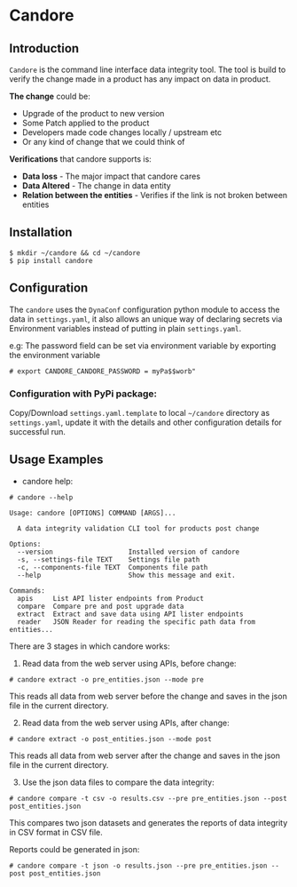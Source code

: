 # Candore

## Introduction

`Candore` is the command line interface data integrity tool. The tool is build to verify the change made in a product has any impact on data in product.   

**The change** could be:
- Upgrade of the product to new version
- Some Patch applied to the product
- Developers made code changes locally / upstream etc
- Or any kind of change that we could  think of

**Verifications** that candore supports is:

- **Data loss** - The major impact that candore cares
- **Data Altered** - The change in data entity
- **Relation between the entities** -  Verifies if the link is not broken between entities


## Installation

```
$ mkdir ~/candore && cd ~/candore
$ pip install candore
```

## Configuration

The `candore` uses the `DynaConf` configuration python module to access the data in `settings.yaml`, it also allows an unique way of declaring secrets via Environment variables instead of putting in plain `settings.yaml`.

e.g: The password field can be set via environment variable by exporting the environment variable

```
# export CANDORE_CANDORE_PASSWORD = myPa$$worb"
```

### Configuration with PyPi package:

Copy/Download `settings.yaml.template` to local `~/candore` directory as `settings.yaml`, update it with the details and other configuration details for successful run.


## Usage Examples


* candore help:

```
# candore --help

Usage: candore [OPTIONS] COMMAND [ARGS]...

  A data integrity validation CLI tool for products post change

Options:
  --version                   Installed version of candore
  -s, --settings-file TEXT    Settings file path
  -c, --components-file TEXT  Components file path
  --help                      Show this message and exit.

Commands:
  apis     List API lister endpoints from Product
  compare  Compare pre and post upgrade data
  extract  Extract and save data using API lister endpoints
  reader   JSON Reader for reading the specific path data from entities...
```

There are 3 stages in which candore works:

1. Read data from the web server using APIs, before change:

```
# candore extract -o pre_entities.json --mode pre
```
This reads all data from web server before the change and saves in the json file in the current directory.


2. Read data from the web server using APIs, after change:

```
# candore extract -o post_entities.json --mode post
```
This reads all data from web server after the change and saves in the json file in the current directory.


3. Use the json data files to compare the data integrity:

```
# candore compare -t csv -o results.csv --pre pre_entities.json --post post_entities.json
```
This compares two json datasets and generates the reports of data integrity in CSV format in CSV file.

Reports could be generated in json:
```
# candore compare -t json -o results.json --pre pre_entities.json --post post_entities.json
```
